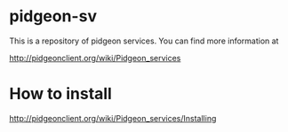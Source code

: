 pidgeon-sv
==========

This is a repository of pidgeon services. You can find more information at

http://pidgeonclient.org/wiki/Pidgeon_services

How to install
===============
http://pidgeonclient.org/wiki/Pidgeon_services/Installing
